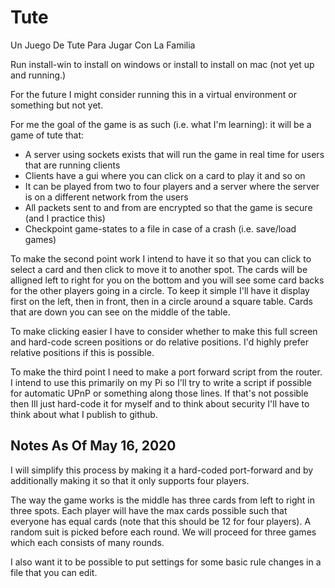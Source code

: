# Tute
Un Juego De Tute Para Jugar Con La Familia

Run install-win to install on windows or install to install on mac (not yet up and running.)

For the future I might consider running this in a virtual environment or something but not yet.

For me the goal of the game is as such (i.e. what I'm learning): it will be a game of tute that:
* A server using sockets exists that will run the game in real time for users that are running clients
* Clients have a gui where you can click on a card to play it and so on
* It can be played from two to four players and a server where the server is on a different network from the users
* All packets sent to and from are encrypted so that the game is secure (and I practice this)
* Checkpoint game-states to a file in case of a crash (i.e. save/load games)

To make the second point work I intend to have it so that you can click to select a card and then click to move it to another spot. The cards will be alligned left to right for you on the bottom and you will see some card backs for the other players going in a circle. To keep it simple I'll have it display first on the left, then in front, then in a circle around a square table. Cards that are down you can see on the middle of the table.

To make clicking easier I have to consider whether to make this full screen and hard-code screen positions or do relative positions. I'd highly prefer relative positions if this is possible.

To make the third point I need to make a port forward script from the router. I intend to use this primarily on my Pi so I'll try to write a script if possible for automatic UPnP or something along those lines. If that's not possible then Ill just hard-code it for myself and to think about security I'll have to think about what I publish to github.

## Notes As Of May 16, 2020
I will simplify this process by making it a hard-coded port-forward and by additionally making it so that it only supports
four players.

The way the game works is the middle has three cards from left to right in three spots. Each player will have the max cards possible such that everyone has equal cards (note that this should be 12 for four players). A random suit is picked before each round. We will proceed for three games which each consists of many rounds.

I also want it to be possible to put settings for some basic rule changes in a file that you can edit.